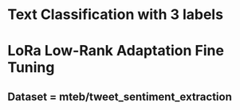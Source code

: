# Text Classification with 3 labels

# LoRa Low-Rank Adaptation Fine Tuning

## Dataset = mteb/tweet_sentiment_extraction
